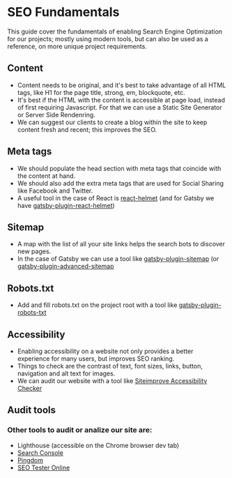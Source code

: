 # SEO Fundamentals

This guide cover the fundamentals of enabling Search Engine Optimization for our projects; mostly using modern tools, but can also be used as a reference, on more unique project requirements.

## Content

* Content needs to be original, and it's best to take advantage of all HTML tags, like H1 for the page title, strong, em, blockquote, etc.
* It's best if the HTML with the content is accessible at page load, instead of first requiring Javascript. For that we can use a Static Site Generator or Server Side Rendenring.
* We can suggest our clients to create a blog within the site to keep content fresh and recent; this improves the SEO.

## Meta tags

* We should populate the head section with meta tags that coincide with the content at hand.
* We should also add the extra meta tags that are used for Social Sharing like Facebook and Twitter.
* A useful tool in the case of React is [react-helmet](https://github.com/nfl/react-helmet) \(and for Gatsby we have [gatsby-plugin-react-helmet](https://www.gatsbyjs.org/packages/gatsby-plugin-react-helmet/)\)

## Sitemap

* A map with the list of all your site links helps the search bots to discover new pages.
* In the case of Gatsby we can use a tool like [gatsby-plugin-sitemap](https://www.gatsbyjs.org/packages/gatsby-plugin-sitemap/) \(or [gatsby-plugin-advanced-sitemap](https://www.gatsbyjs.com/plugins/gatsby-plugin-advanced-sitemap/)

## Robots.txt

* Add and fill robots.txt on the project root with a tool like [gatsby-plugin-robots-txt](https://www.gatsbyjs.org/packages/gatsby-plugin-robots-txt/)

## Accessibility

* Enabling accessibility on a website not only provides a better experience for many users, but improves SEO ranking.
* Things to check are the contrast of text, font sizes, links, button, navigation and alt text for images.
* We can audit our website with a tool like [Siteimprove Accessibility Checker](https://chrome.google.com/webstore/detail/siteimprove-accessibility/efcfolpjihicnikpmhnmphjhhpiclljc)

## Audit tools

### Other tools to audit or analize our site are:

* Lighthouse \(accessible on the Chrome browser dev tab\)
* [Search Console](https://search.google.com/search-console/about)
* [Pingdom](https://tools.pingdom.com/)
* [SEO Tester Online](https://suite.seotesteronline.com/seo-checker)

